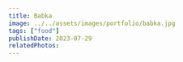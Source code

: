 ```yaml
---
title: Babka
image: ../../assets/images/portfolio/babka.jpg
tags: ["food"]
publishDate: 2023-07-29
relatedPhotos:
---
```

